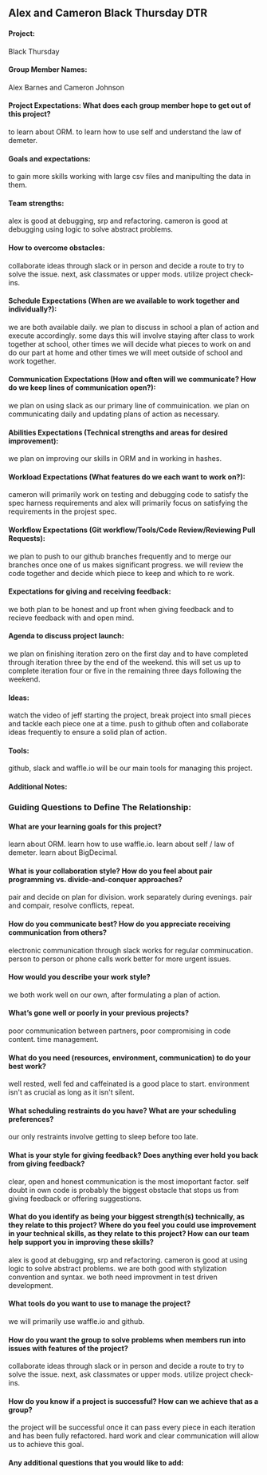 ## Alex and Cameron Black Thursday DTR

#### Project:
Black Thursday
#### Group Member Names:
Alex Barnes and Cameron Johnson
#### Project Expectations: What does each group member hope to get out of this project?
to learn about ORM. to learn how to use self and understand the law of demeter.
#### Goals and expectations:
to gain more skills working with large csv files and manipulting the data in them.
#### Team strengths:
alex is good at debugging, srp and refactoring. cameron is good at debugging using logic to solve abstract problems.
#### How to overcome obstacles:
collaborate ideas through slack or in person and decide a route to try to solve the issue. next, ask classmates or upper mods. utilize project check-ins.
#### Schedule Expectations (When are we available to work together and individually?):
we are both available daily. we plan to discuss in school a plan of action and execute accordingly. some days this will involve staying after class to work together at school, other times we will decide what pieces to work on and do our part at home and other times we will meet outside of school and work together.
#### Communication Expectations (How and often will we communicate? How do we keep lines of communication open?):
we plan on using slack as our primary line of commuinication. we plan on communicating daily and updating plans of action as necessary.
#### Abilities Expectations (Technical strengths and areas for desired improvement):
we plan on improving our skills in ORM and in working in hashes.
#### Workload Expectations (What features do we each want to work on?):
cameron will primarily work on testing and debugging code to satisfy the spec harness requirements and alex will primarily focus on satisfying the requirements in the projest spec.
#### Workflow Expectations (Git workflow/Tools/Code Review/Reviewing Pull Requests):
we plan to push to our github branches frequently and to merge our branches once one of us makes significant progress. we will review the code together and decide which piece to keep and which to re work.
#### Expectations for giving and receiving feedback:
we both plan to be honest and up front when giving feedback and to recieve feedback with and open mind.
#### Agenda to discuss project launch:
we plan on finishing iteration zero on the first day and to have completed through iteration three by the end of the weekend. this will set us up to complete iteration four or five in the remaining three days following the weekend.
#### Ideas:
watch the video of jeff starting the project, break project into small pieces and tackle each piece one at a time. push to github often and collaborate ideas frequently to ensure a solid plan of action.
#### Tools:
github, slack and waffle.io will be our main tools for managing this project.
#### Additional Notes:

### Guiding Questions to Define The Relationship:

#### What are your learning goals for this project?
learn about ORM. learn how to use waffle.io. learn about self / law of demeter. learn about BigDecimal. 
#### What is your collaboration style? How do you feel about pair programming vs. divide-and-conquer approaches?
pair and decide on plan for division. work separately during evenings. pair and compair, resolve conflicts, repeat.
#### How do you communicate best? How do you appreciate receiving communication from others?
electronic communication through slack works for regular comminucation. person to person or phone calls work better for more urgent issues.
#### How would you describe your work style?
we both work well on our own, after formulating a plan of action.
#### What’s gone well or poorly in your previous projects?
poor communication between partners, poor compromising in code content. time management.
#### What do you need (resources, environment, communication) to do your best work?
well rested, well fed and caffeinated is a good place to start. environment isn't as crucial as long as it isn't silent. 
#### What scheduling restraints do you have? What are your scheduling preferences?
our only restraints involve getting to sleep before too late.
#### What is your style for giving feedback? Does anything ever hold you back from giving feedback?
clear, open and honest communication is the most imoportant factor. self doubt in own code is probably the biggest obstacle that stops us from giving feedback or offering suggestions.
#### What do you identify as being your biggest strength(s) technically, as they relate to this project? Where do you feel you could use improvement in your technical skills, as they relate to this project? How can our team help support you in improving these skills?
alex is good at debugging, srp and refactoring. cameron is good at using logic to solve abstract problems. we are both good with stylization convention and syntax. we both need improvment in test driven development.
#### What tools do you want to use to manage the project?
we will primarily use waffle.io and github.
#### How do you want the group to solve problems when members run into issues with features of the project?
collaborate ideas through slack or in person and decide a route to try to solve the issue. next, ask classmates or upper mods. utilize project check-ins.
#### How do you know if a project is successful? How can we achieve that as a group?
the project will be successful once it can pass every piece in each iteration and has been fully refactored. hard work and clear communication will allow us to achieve this goal.
#### Any additional questions that you would like to add:
